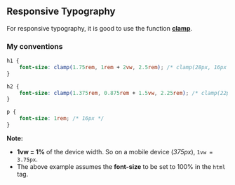 ## Responsive Typography
For responsive typography, it is good to use the function [**clamp**](https://developer.mozilla.org/en-US/docs/Web/CSS/clamp).

### My conventions
```css
h1 {
    font-size: clamp(1.75rem, 1rem + 2vw, 2.5rem); /* clamp(28px, 16px + 2vw, 40px); */
}

h2 {
    font-size: clamp(1.375rem, 0.875rem + 1.5vw, 2.25rem); /* clamp(22px, 14px + 1.5vw, 36px); */
}

p {
    font-size: 1rem; /* 16px */
}
```

**Note:**
- **1vw = 1%** of the device width. So on a mobile device (_375px_), `1vw = 3.75px`.
- The above example assumes the **font-size** to be set to 100% in the `html` tag.
